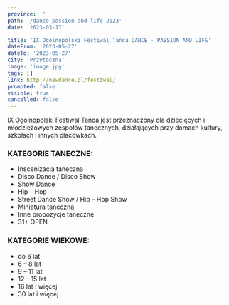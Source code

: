 ```yaml
---
province: ''
path: '/dance-passion-and-life-2023'
date: '2023-03-17'

title: 'IX Ogólnopolski Festiwal Tańca DANCE - PASSION AND LIFE'
dateFrom: '2023-05-27'
dateTo: '2023-05-27'
city: 'Przytoczna'
image: 'image.jpg'
tags: []
link: http://newdance.pl/festiwal/
promoted: false
visible: true
cancelled: false
---
```

IX Ogólnopolski Festiwal Tańca jest przeznaczony dla dziecięcych i młodzieżowych zespołów tanecznych,  działających przy domach kultury, szkołach i innych placówkach.

### KATEGORIE TANECZNE:
- Inscenizacja taneczna
- Disco Dance / Disco Show
- Show Dance
- Hip – Hop
- Street Dance Show / Hip – Hop Show
- Miniatura taneczna
- Inne propozycje taneczne
- 31+ OPEN

### KATEGORIE WIEKOWE:
- do 6 lat
- 6 – 8 lat
- 9 – 11 lat
- 12 – 15 lat
- 16 lat i więcej
- 30 lat i więcej
